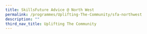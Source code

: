 ```yaml
---
title: SkillsFuture Advice @ North West
permalink: /programmes/Uplifting-The-Community/sfa-northwest
description: ""
third_nav_title: Uplifting The Community
---
```

